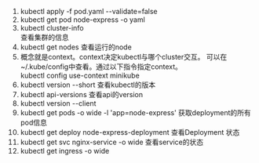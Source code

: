 1. kubectl apply -f pod.yaml --validate=false
2. kubectl get pod node-express -o yaml      
3. kubectl cluster-info  
   查看集群的信息
4. kubectl get nodes
   查看运行的node
5. 概念就是context。context决定kubectl与哪个cluster交互。
   可以在~/.kube/config中查看。通过以下指令指定context。   
   kubectl config use-context minikube
6. kubectl version --short
   查看kubectl的版本
7. kubectl api-versions
   查看api的version
8. kubectl version --client
9. kubectl get pods -o wide -l 'app=node-express'
   获取deployment的所有pod信息
10. kubectl get deploy node-express-deployment
   查看Deployment 状态
11.  kubectl get svc nginx-service -o wide
   查看service的状态
12.  kubectl get ingress -o wide   
   

   
   
   

